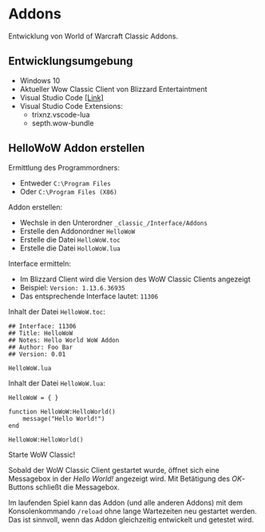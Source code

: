 # Addons

Entwicklung von World of Warcraft Classic Addons.

## Entwicklungsumgebung

* Windows 10
* Aktueller Wow Classic Client von Blizzard Entertaintment
* Visual Studio Code [[Link]](https://code.visualstudio.com/)
* Visual Studio Code Extensions:
  * trixnz.vscode-lua
  * septh.wow-bundle

## HelloWoW Addon erstellen

Ermittlung des Programmordners:

* Entweder `C:\Program Files`
* Oder `C:\Program Files (X86)`

Addon erstellen:

* Wechsle in den Unterordner `_classic_/Interface/Addons`
* Erstelle den Addonordner `HelloWoW`
* Erstelle die Datei `HelloWoW.toc`
* Erstelle die Datei `HolloWoW.lua`

Interface ermitteln:

* Im Blizzard Client wird die Version des WoW Classic Clients angezeigt
* Beispiel: `Version: 1.13.6.36935`
* Das entsprechende Interface lautet: `11306`

Inhalt der Datei `HelloWoW.toc`:
```
## Interface: 11306
## Title: HelloWoW
## Notes: Hello World WoW Addon
## Author: Foo Bar
## Version: 0.01

HelloWoW.lua
```

Inhalt der Datei `HelloWoW.lua`:
```
HelloWoW = { }

function HelloWoW:HelloWorld()
    message("Hello World!")
end

HelloWoW:HelloWorld()
```

Starte WoW Classic!

Sobald der WoW Classic Client gestartet wurde,
öffnet sich eine Messagebox
in der *Hello World!* angezeigt wird.
Mit Betätigung des *OK*-Buttons schließt die Messagebox.

Im laufenden Spiel kann das Addon (und alle anderen Addons) mit dem Konsolenkommando `/reload` ohne lange Wartezeiten neu gestartet werden. Das ist sinnvoll, wenn das Addon gleichzeitig entwickelt und getestet wird.